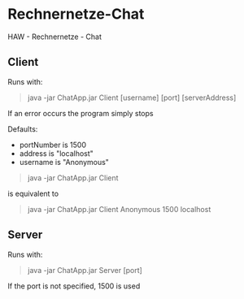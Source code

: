 # Rechnernetze-Chat
HAW - Rechnernetze - Chat

## Client

Runs with:
> java -jar ChatApp.jar Client [username] [port] [serverAddress]

If an error occurs the program simply stops

Defaults:
- portNumber is 1500
- address is "localhost"
- username is "Anonymous"

> java -jar ChatApp.jar Client

is equivalent to 

> java -jar ChatApp.jar Client Anonymous 1500 localhost 

## Server

Runs with:
> java -jar ChatApp.jar Server [port]

If the port is not specified, 1500 is used
